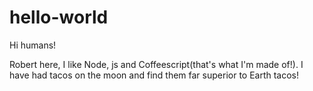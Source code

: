 # hello-world

Hi humans!

Robert here, I like Node, js and Coffeescript(that's what I'm made of!).
I have had tacos on the moon and find them far superior to Earth tacos!
